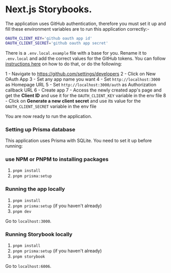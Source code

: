# Next.js Storybooks.

The application uses GitHub authentication, therefore you must set it up and fill these environment variables are to run this application correctly:-

```bash
OAUTH_CLIENT_KEY='github oauth app id'
OAUTH_CLIENT_SECRET='github oauth app secret'
```

There is a `.env.local.example` file with a base for you. Rename it to `.env.local` and add the correct values for the GitHub tokens. You can follow [instructions here](https://docs.github.com/en/apps/oauth-apps/building-oauth-apps/creating-an-oauth-app) on how to do that, or do the following:

1 - Navigate to https://github.com/settings/developers
2 - Click on New OAuth App
3 - Set any app name you want
4 - Set `http://localhost:3000` as Homepage URL
5 - Set `http://localhost:3000/auth` as Authorization callback URL
6 - Create app
7 - Access the newly created app's page and get the **Client ID** and use it for the `OAUTH_CLIENT_KEY` variable in the env file
8 - Click on **Generate a new client secret** and use its value for the `OAUTH_CLIENT_SECRET` variable in the env file

You are now ready to run the application.

### Setting up Prisma database

This application uses Prisma with SQLite. You need to set it up before running:
### use NPM or PNPM to installing packages

1. `pnpm install`
2. `pnpm prisma:setup`

### Running the app locally

1. `pnpm install`
2. `pnpm prisma:setup` (if you haven't already)
3. `pnpm dev`

Go to `localhost:3000`.

### Running Storybook locally

1. `pnpm install`
2. `pnpm prisma:setup` (if you haven't already)
3. `pnpm storybook`

Go to `localhost:6006`.

